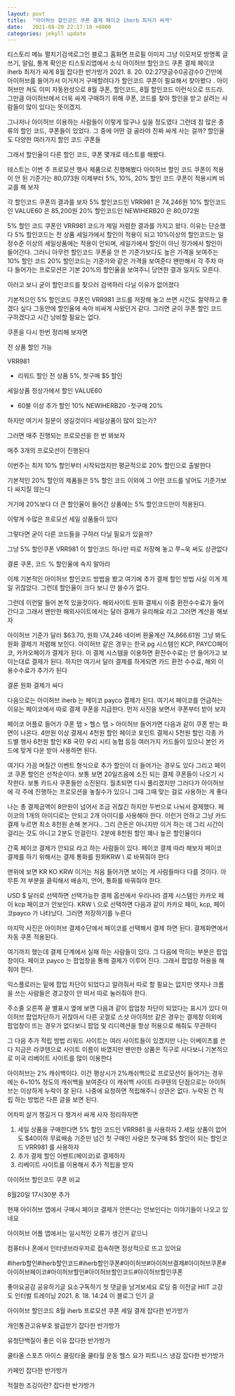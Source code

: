 ```yaml
---
layout: post
title:  "아이허브 할인코드 쿠폰 결제 페이코 iherb 최저가 싸게"
date:   2021-08-20 22:17:10 +0800
categories: jekyll update
---
```

티스토리 메뉴 펼치기검색로그인
블로그 홈화면
프로필 이미지
그냥 이모저모
방명록
글쓰기, 알림, 통계 확인은 티스토리앱에서
소식
아이허브 할인코드 쿠폰 결제 페이코 iherb 최저가 싸게 8월
잡다한 반가방가
2021. 8. 20. 02:27댓글수0공감수0
간만에 아이허브를 들어가서 이거저거 구매할려다가 할인코드 쿠폰이 필요해서 찾아봤다 .
아이허브만 쳐도 이미 자동완성으로 8월 쿠폰, 할인코드, 8월 할인코드 이런식으로 뜨드라. 
그만큼 아이허브에서 더욱 싸게 구매하기 위해  쿠폰, 코드를 찾아 할인을 받고 살려는 사람들이 많이 있다는 뜻이겠지.

그나저나 아이허브 이용하는 사람들이 이렇게 많구나 싶을 정도였다 
그런데 참 많은 종류의 할인 코드, 쿠폰들이 있었다. 
그 중에 어떤 걸 골라야 진짜 싸게 사는 걸까?
할인율도 다양한 여러가지 할인 코드 쿠폰들 

그래서 할인율이 다른 할인 코드, 쿠폰 몇개로 테스트를 해봤다.

 



테스트는 이번 주 프로모션 행사 제품으로 진행해봤다 
아이허브 할인 코드 쿠폰이 적용이 안 된 기준가는 80,073원 
이제부터 5%, 10%, 20% 할인 코드 쿠폰이 적용시켜 비교를 해 보자 

 




각 할인코드 쿠폰의 결과를 보자 
5% 할인코드인 VRR981 은 74,246원
10% 할인코드인 VALUE60 은 85,200원
20% 할인코드인 NEWIHERB20  은 80,072원​

5% 할인 코드 쿠폰인 VRR981 코드가 제일 저렴한 결과를 가지고 왔다. 
이유는 단순했다 
5% 할인코드는 전 상품 세일가에서 할인이 적용이 되고 
10%이상의 할인코드는 일정수준 이상의 세일상품에는 적용이 안되며, 세일가에서 할인이 아닌 정가에서 할인이 들어간다.
그러니 아무런 할인코드 쿠폰을 안 쓴 기준가보다도 높은 가격을 보여주는 10% 할인 코드 
20% 할인코드는 기준가와 같은 가격을 보여준다 
왠만해서 각 주차 마다 들어가는 프로모션은 기본 20%의 할인율을 보여주니 당연한 결과 일지도 모른다. 

​이러고 보니 굳이 할인코드를 찾으러 검색하러 다닐 이유가 없어졌다 

기본적으인 5% 할인코드 쿠폰인 VRR981 코드를 저장해 놓고 쓰면 시간도 절약하고 좋겠다 싶다 
그동안에 할인율에 속아 비싸게 사왔던거 같다. 
그러면 굳이 쿠폰 할인 코드 구하겠다고 시간 낭비할 필요는 없다.

 

쿠폰을 다시 한번 정리해 보자면 

 

전 상품 할인 가능

VRR981
- 리워드 할인 전 상품 5%, 첫구매 $5 할인 

 

세일상품 정상가에서 할인
VALUE60  
- 60불 이상 추가 할인 10% 
NEWIHERB20
-첫구매 20%

 

하지만 여기서 질문이 생길것이다 세일상품이 많이 있는가?

그러면 매주 진행되는 프로모션을 한 번 봐보자 

매주 3개의 프로모션이 진행된다 

이번주는 최저 10% 할인부터 시작되었지만 평균적으로 20% 할인으로 출발한다







기본적인 20% 할인의 제품들은 5% 할인 코드 이외에 그 어떤 코드를 넣어도 기준가보다 싸지질 않는다 

거기에 20%보다 더 큰 할인율이 들어간 상품에는 5% 할인코드만이 적용된다. 

이렇게 수많은 프로모션 세일 상품들이 있다 

그렇다면 굳이 다른 코드들을 구하러 다닐 필요가 있을까?

그냥 5% 할인쿠폰 VRR981 이 할인코드 하나만 따로 저장해 놓고 쭈~욱 써도 상관없다 


결론 쿠폰, 코드 % 할인율에 속지 말아라

 

​이제 기본적인 아이허브 할인코드 방법을 봤고 
여기에 추가 결제 할인 방법 
사실 이게 제일 귀찮았다. 
그런데 할인율이 크다 보니 안 쓸수가 없다. 

그런데 이런말 들어 본적 있을것이다. 
해외사이트 원화 결제시 이중 환전수수료가 들어간다고 
그래서 왠만한 해외사이트에서는 달러 결제가 유리해요 라고 
그러면 계산을 해보자 

 




아이허브 기준가 달러 $63.70, 원화 \74,246
네이버 환율계산 74,866.61원 
그냥 봐도 원화 결제가 저렴해 보인다. 
아이허브 같은 경우는 한국 pg 시스템인 KCP, PAYCO페이코, 카카오페이가 결제가 된다. 
이 결제 시스템을 이용하면 환전수수료는 안 들어가고 보이는대로 결제가 된다. 
하지만 여기서 달러 결제를 하게되면 카드 환전 수수료, 해외 이용수수료가 추가가 된다 ​

결론 원화 결제가 싸다 ​

 

다음으로는 아이허브 iherb 는 페이코 payco 결제가 된다. 
여기서 페이코를 언급하는 이유는 페이코에서 따로 결제 쿠폰을 지급한다. 
먼저 사진을 보면서 쿠폰부터 받아 보자 




 

페이코 어플로 들어가 쿠폰 탭 > 헬스 탭 > 아이허브 들어가면 다음과 같이 쿠폰 받는 화면이 나온다. 
4만원 이상 결제시 4천원 할인
페이코 포인트 결제시 5천원 할인 
각종 카드별 행사 6천원 할인
KB 국민 우리 시티 농협 등등 여러가지 카드들이 있으니 본인 카드에 맞게 다운 받아 사용하면 된다. 

 

여기다 가끔 며칠간 이벤트 형식으로 추가 할인이 더 들어가는 경우도 있다 
그리고 페이코 쿠폰 할인은 선착순이다. 
보통 보면 20일즈음에 소진 되는 결제 쿠폰들이 나오기 시작한다. 보통 카드사 쿠폰들만 소진된다. 
월초되면 다시 풀리겠지만 그러다가 아이허브에 각 주에 진행하는 프로모션을 놓칠수가 있으니 그때 그때 맞는 걸로 사용하는 게 좋다 

 

나는 총 결제금액이 8만원이 넘어서 조금 귀찮긴 하지만 두번으로 나눠서 결제했다. 
페이코의 1개의 아이디로는 안되고 2개 아이디를 사용해야 한다. 
이런거 안하고 그냥 카드결제 누르면 최소 8천원 손해 본거다..
그리 큰돈은 아니지만 이거 하는 데 그리 시간이 걸리는 것도 아니고 2분도 안걸린다. 
2분에 8천원 할인 꽤나 높은 할인율이다 

간혹 페이코 결제가 안되요 라고 하는 사람들이 있다. 
페이코 결제 따라 해보자 
페이코 결제를 하기 위해서는 결제 통화를 원화KRW \ 로 바꿔줘야 한다 

 


맨위에 보면 KR KO KRW 이거는 처음 들어가면 보이는 게 사람들마다 다를 것이다. 
아무튼 저 부분을 클릭해서 배송지, 언어, 통화를 바꿔줘야 한다.





USD $ 달러로 선택하면 선택가능한 결제 옵션에서 우리나라 결제 시스템인 카카오 페이 kcp 페이코가 안보인다. 
KRW \ 으로 선택하면  다음과 같이 카카오 페이, kcp, 페이코payco 가 나타났다. 
그러면 저장하기를 누른다 

 

마지막 사진은 아이허브 결제수단에서 페이코를 선택해서 결제 하면 된다. 
결제화면에서 자동 쿠폰 적용된다. 


여기까지 했는데 결제 단계에서 실패 하는 사람들이 있다. 
그 다음에 막히는 부분은 팝업창이다. 
페이코 payco 는 팝업창을 통해 결제가 이루어 진다. 
그래서 팝업창 허용을 해줘야 한다. 

익스플로러는 밑에 팝업 차단이 되었다고 알려줘서 따로 할 필요는 없지만 
엣지나 크롬을 쓰는 사람들은 경고창이 안 떠서 따로 눌러줘야 한다. 


 

주소줄 오른쪽 끝 별표시 옆에 보면 다음과 같이 팝업창 차단이 되었다는 표시가 있다 
아이허브 팝업차단하기 귀찮아서 다른 곳껄로 스샷 
아이허브 같은 경우는 결제창 이외에 팝업창이 뜨는 경우가 없다보니 팝업 및 리디렉션을 항상 허용으로 해줘도 무관하다 

그 다음  추가 적립 방법
리워드 사이트는 여러 사이트들이 있겠지만 나는 이베이츠를 쓴다 
지금은 라쿠텐으로 사이트 이름이 바꼈지만 왠만한 상품은 직구로 사다보니 기본적으로 미국 리베이트 사이트를 많이 이용한다


아이허브는 2% 캐쉬백이다.  이건 평상시가 2%캐쉬백으로 프로모션이 들어가는 경우에는 6~10% 정도의 캐쉬백을 보여준다 
이 캐쉬백 사이트 라쿠텐의 단점으로는 아이허브는 이상하게 누락이 잘 된다. 
나중에 요청하면 적립해주니 상관은 없다. 
누락된 건 적립 하는 방법은 다른 글을 보면 된다.

어차피 살거 챙길거 다 챙겨서 싸게 사자
정리하자면 
1. 세일 상품을 구매한다면 5% 할인 코드인 VRR981 을 사용하자
2.세일 상품이 없어도 $40이하 무료배송 기준만 넘긴 첫 구매인 사람은 첫구매 $5 할인이 되는 할인코드 VRR981 를 사용하자
3. 추가 결제 할인 이벤트(페이코)로 결제하자 
4. 리베이트 사이트를 이용해서 추가 적립을 받자

 


 


아이허브 할인코드 쿠폰 비교 
 

8월20일 17시30분 추가

현재 아이허브 앱에서 구매시 페이코 결제가 안뜬다는 안보인다는 이야기들이 나오고 있네요 

 


아이허브 어플 앱에서는 일시적인 오류가 생긴거 같으니 

컴퓨터나 폰에서 인터넷브라우저로 접속하면 정상적으로 뜨고 있어요 

#iherb할인#iherb할인코드#iherb할인쿠폰#아이허브#아이허브결제#아이허브쿠폰#아이허브페이코#아이허브할인#아이허브할인코드#아이허브할인쿠폰

좋아요공감
공유하기글 요소구독하기
첫 댓글을 남겨보세요
로딩 중
이전글
HIIT 고강도 인터벌 트레이닝
2021. 8. 18. 14:24
이 블로그 인기 글

아이허브 할인코드 8월 iherb 프로모션 쿠폰 세일 결제
잡다한 반가방가

개인통관고유부호 발급받기
잡다한 반가방가

유청단백질이 좋은 이유
잡다한 반가방가

쿨타올 스포츠 아이스 쿨링타올 쿨타월 운동 헬스 요가 피트니스 냉감
잡다한 반가방가

카페인
잡다한 반가방가

적절한 조깅이란?
잡다한 반가방가